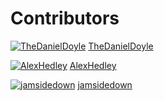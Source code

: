 # Contributors

[![TheDanielDoyle](https://avatars.githubusercontent.com/u/3020488?s=50&v=4)](https://github.com/TheDanielDoyle)
[TheDanielDoyle](https://github.com/TheDanielDoyle)

[![AlexHedley](https://avatars3.githubusercontent.com/u/1573469?s=50&v=4)](https://github.com/AlexHedley/)
[AlexHedley](https://github.com/AlexHedley/)

[![jamsidedown](https://avatars3.githubusercontent.com/u/46314954?s=50&v=4)](https://github.com/jamsidedown/)
[jamsidedown](https://github.com/jamsidedown/)
